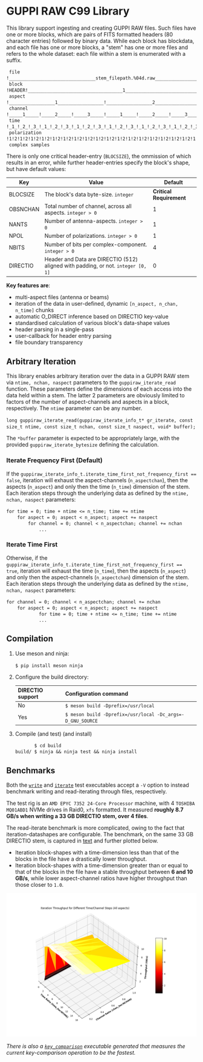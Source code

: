 # GUPPI RAW C99 Library

This library support ingesting and creating GUPPI RAW files. Such files have one or more blocks, which are pairs of FITS formatted headers (80 character entries) followed by binary data. While each block has blockdata, and each file has one or more blocks, a "stem" has one or more files and refers to the whole dataset: each file within a stem is enumerated with a suffix.

```
 file           !________________________________stem_filepath.%04d.raw_______________________...
 block         	!HEADER!___________________________________1___________________________________!
 aspect        	       !_________________1_________________!_________________2_________________!
 channel       	       !_____1_____!_____2_____!_____3_____!_____1_____!_____2_____!_____3_____!
 time          	       !_1_!_2_!_3_!_1_!_2_!_3_!_1_!_2_!_3_!_1_!_2_!_3_!_1_!_2_!_3_!_1_!_2_!_3_!
 polarization  	       !1!2!1!2!1!2!1!2!1!2!1!2!1!2!1!2!1!2!1!2!1!2!1!2!1!2!1!2!1!2!1!2!1!2!1!2!
 complex samples
```

There is only one critical header-entry (`BLOCSIZE`), the ommission of which results in an error, while further header-entries specify the block's shape, but have default values:

Key 		 | Value | Default
---------|-|-
BLOCSIZE | The block's data byte-size. `integer` | **Critical Requirement**
OBSNCHAN | Total number of channel, across all aspects. `integer > 0` | 1
NANTS    | Number of antenna-aspects. `integer > 0` | 1
NPOL     | Number of polarizations. `integer > 0` | 1
NBITS    | Number of bits per complex-component. `integer > 0` | 4
DIRECTIO | Header and Data are DIRECTIO (512) aligned with padding, or not. `integer [0, 1]` | 0

**Key features are**:
- multi-aspect files (antenna or beams)
- iteration of the data in user-defined, dynamic `[n_aspect, n_chan, n_time]` chunks
- automatic O_DIRECT inference based on DIRECTIO key-value
- standardised calculation of various block's data-shape values
- header parsing in a single-pass
- user-callback for header entry parsing
- file boundary transparency

## Arbitrary Iteration

This library enables arbitrary iteration over the data in a GUPPI RAW stem via `ntime, nchan, naspect` parameters to the `guppiraw_iterate_read` function. These parameters define the dimensions of each access into the data held within a stem. The latter 2 parameters are obviously limited to factors of the number of aspect-channels and aspects in a block, respectively. The `ntime` parameter can be any number.

`long guppiraw_iterate_read(guppiraw_iterate_info_t* gr_iterate, const size_t ntime, const size_t nchan, const size_t naspect, void* buffer);`

The `*buffer` parameter is expected to be appropriately large, with the provided `guppiraw_iterate_bytesize` defining the calculation.

### Iterate Frequency First (Default)

If the `guppiraw_iterate_info_t.iterate_time_first_not_frequency_first == false`, iteration will exhaust the aspect-channels (`n_aspectchan`), then the aspects (`n_aspect`) and only then the time (`n_time`) dimension of the stem. Each iteration steps through the underlying data as defined by the `ntime, nchan, naspect` parameters:

```
for time = 0; time + ntime <= n_time; time += ntime
	for aspect = 0; aspect < n_aspect; aspect += naspect
		for channel = 0; channel < n_aspectchan; channel += nchan
			...
```

### Iterate Time First

Otherwise, if the `guppiraw_iterate_info_t.iterate_time_first_not_frequency_first == true`, iteration will exhaust the time (`n_time`), then the aspects (`n_aspect`) and only then the aspect-channels (`n_aspectchan`) dimension of the stem. Each iteration steps through the underlying data as defined by the `ntime, nchan, naspect` parameters:

```
for channel = 0; channel < n_aspectchan; channel += nchan
	for aspect = 0; aspect < n_aspect; aspect += naspect
			for time = 0; time + ntime <= n_time; time += ntime
			...
```


## Compilation

1. Use meson and ninja:

	`$ pip install meson ninja`

2. Configure the build directory:

	DIRECTIO support | Configuration command
	-|-
	No | `$ meson build -Dprefix=/usr/local`
	Yes | `$ meson build -Dprefix=/usr/local -Dc_args=-D_GNU_SOURCE`

3. Compile (and test) (and install)

	```
	       $ cd build
	build/ $ ninja && ninja test && ninja install
	```

## Benchmarks

Both the [`write`](./tests/write.c) and [`iterate`](./tests/iterate.c) test executables accept a `-V` option to instead benchmark writing and read-iterating through files, respectively.

The test rig is an `AMD EPYC 7352 24-Core Processor` machine, with 4 `TOSHIBA MQ01ABD1` NVMe drives in Raid0, `xfs` formatted.
It measured **roughly 8.7 GB/s when writing a 33 GB DIRECTIO stem, over 4 files**.

The read-iterate benchmark is more complicated, owing to the fact that iteration-datashapes are configurable. The benchmark, on the same 33 GB DIRECTIO stem, is captured in [text](./benchmarks/iterate.txt) and further plotted below.
- Iteration block-shapes with a time-dimension less than that of the blocks in the file have a drastically lower throughput.  
- Iteration block-shapes with a time-dimension greater than or equal to that of the blocks in the file have a stable throughput between **6 and 10 GB/s**, while lower aspect-channel ratios have higher throughput than those closer to `1.0`.

![Read-Iterate Benchmarks Plot](./benchmarks/iterate_benchmark.png)


*There is also a [`key_comparison`](./tests/key_comparison.c) executable generated that measures the current key-comparison operation to be the fastest.*
